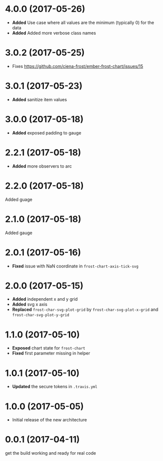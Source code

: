 # 4.0.0 (2017-05-26)
* **Added** Use case where all values are the minimum (typically 0) for the data
* **Added** Added more verbose class names


# 3.0.2 (2017-05-25)
* Fixes https://github.com/ciena-frost/ember-frost-chart/issues/15


# 3.0.1 (2017-05-23)
* **Added** sanitize item values


# 3.0.0 (2017-05-18)
* **Added** exposed padding to gauge


# 2.2.1 (2017-05-18)
* **Added** more observers to arc


# 2.2.0 (2017-05-18)
Added guage


# 2.1.0 (2017-05-18)
Added gauge


# 2.0.1 (2017-05-16)
* **Fixed** issue with NaN coordinate in `frost-chart-axis-tick-svg`


# 2.0.0 (2017-05-15)
* **Added** independent x and y grid
* **Added** svg x axis
* **Replaced** `frost-char-svg-plot-grid` by `frost-char-svg-plot-x-grid` and `frost-char-svg-plot-y-grid`

# 1.1.0 (2017-05-10)
* **Exposed** chart state for `frost-chart`
* **Fixed** first parameter missing in helper


# 1.0.1 (2017-05-10)
* **Updated** the secure tokens in `.travis.yml`

# 1.0.0 (2017-05-05)
- Initial release of the new architecture


# 0.0.1 (2017-04-11)
get the build working and ready for real code

